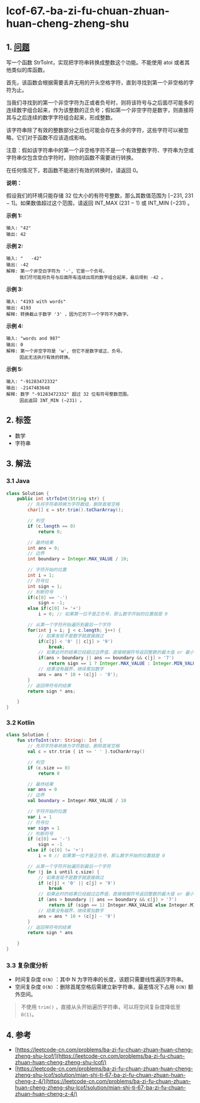 # lcof-67.-ba-zi-fu-chuan-zhuan-huan-cheng-zheng-shu

## 1. [问题](https://leetcode-cn.com/problems/ba-zi-fu-chuan-zhuan-huan-cheng-zheng-shu-lcof/)

写一个函数 StrToInt，实现把字符串转换成整数这个功能。不能使用 atoi 或者其他类似的库函数。

首先，该函数会根据需要丢弃无用的开头空格字符，直到寻找到第一个非空格的字符为止。

当我们寻找到的第一个非空字符为正或者负号时，则将该符号与之后面尽可能多的连续数字组合起来，作为该整数的正负号；假如第一个非空字符是数字，则直接将其与之后连续的数字字符组合起来，形成整数。

该字符串除了有效的整数部分之后也可能会存在多余的字符，这些字符可以被忽略，它们对于函数不应该造成影响。

注意：假如该字符串中的第一个非空格字符不是一个有效整数字符、字符串为空或字符串仅包含空白字符时，则你的函数不需要进行转换。

在任何情况下，若函数不能进行有效的转换时，请返回 0。

**说明：**

假设我们的环境只能存储 32 位大小的有符号整数，那么其数值范围为 \[−231, 231 − 1\]。如果数值超过这个范围，请返回 INT\_MAX \(231 − 1\) 或 INT\_MIN \(−231\) 。

**示例 1:**

```text
输入: "42"
输出: 42
```

**示例 2:**

```text
输入: "   -42"
输出: -42
解释: 第一个非空白字符为 '-', 它是一个负号。
     我们尽可能将负号与后面所有连续出现的数字组合起来，最后得到 -42 。
```

**示例 3:**

```text
输入: "4193 with words"
输出: 4193
解释: 转换截止于数字 '3' ，因为它的下一个字符不为数字。
```

**示例 4:**

```text
输入: "words and 987"
输出: 0
解释: 第一个非空字符是 'w', 但它不是数字或正、负号。
     因此无法执行有效的转换。
```

**示例 5:**

```text
输入: "-91283472332"
输出: -2147483648
解释: 数字 "-91283472332" 超过 32 位有符号整数范围。 
     因此返回 INT_MIN (−231) 。
```

## 2. 标签

* 数学
* 字符串

## 3. 解法

### 3.1 Java

```java
class Solution {
    public int strToInt(String str) {
        // 先将字符串转换为字符数组，删除首尾空格
        char[] c = str.trim().toCharArray();

        // 判空
        if (c.length == 0)
            return 0;

        // 最终结果
        int ans = 0;
        // 边界
        int boundary = Integer.MAX_VALUE / 10;

        // 字符开始的位置
        int i = 1;
        // 符号位
        int sign = 1;
        // 判断符号
        if(c[0] == '-') 
            sign = -1;
        else if(c[0] != '+') 
            i = 0; // 如果第一位不是正负号，那么数字开始的位置就是 0

        // 从第一个字符开始遍历到最后一个字符
        for(int j = i; j < c.length; j++) {
            // 如果发现不是数字就直接跳过
            if(c[j] < '0' || c[j] > '9') 
                break;
            // 如果此时的结果已经超过边界值，直接根据符号返回整数的最大值 or 最小值
            if(ans > boundary || ans == boundary && c[j] > '7') 
                return sign == 1 ? Integer.MAX_VALUE : Integer.MIN_VALUE;
            // 结果没有越界，继续累加数字
            ans = ans * 10 + (c[j] - '0');
        }
        // 返回带符号的结果
        return sign * ans;

    }
}
```

### 3.2 Kotlin

```kotlin
class Solution {
    fun strToInt(str: String): Int {
        // 先将字符串转换为字符数组，删除首尾空格
        val c = str.trim { it <= ' ' }.toCharArray()

        // 判空
        if (c.size == 0)
            return 0

        // 最终结果
        var ans = 0
        // 边界
        val boundary = Integer.MAX_VALUE / 10

        // 字符开始的位置
        var i = 1
        // 符号位
        var sign = 1
        // 判断符号
        if (c[0] == '-')
            sign = -1
        else if (c[0] != '+')
            i = 0 // 如果第一位不是正负号，那么数字开始的位置就是 0

        // 从第一个字符开始遍历到最后一个字符
        for (j in i until c.size) {
            // 如果发现不是数字就直接跳过
            if (c[j] < '0' || c[j] > '9')
                break
            // 如果此时的结果已经超过边界值，直接根据符号返回整数的最大值 or 最小值
            if (ans > boundary || ans == boundary && c[j] > '7')
                return if (sign == 1) Integer.MAX_VALUE else Integer.MIN_VALUE
            // 结果没有越界，继续累加数字
            ans = ans * 10 + (c[j] - '0')
        }
        // 返回带符号的结果
        return sign * ans

    }
}
```

### 3.3 复杂度分析

* 时间复杂度 `O(N)` ：其中 N 为字符串的长度，该题只需要线性遍历字符串。
* 空间复杂度 `O(N)` ：删除首尾空格后需建立新字符串，最差情况下占用 `O(N)` 额外空间。

> 不使用 `trim()` ，直接从头开始遍历字符串，可以将空间复杂度降低至 `O(1)`。

## 4. 参考

* [https://leetcode-cn.com/problems/ba-zi-fu-chuan-zhuan-huan-cheng-zheng-shu-lcof/](https://leetcode-cn.com/problems/ba-zi-fu-chuan-zhuan-huan-cheng-zheng-shu-lcof/)
* [https://leetcode-cn.com/problems/ba-zi-fu-chuan-zhuan-huan-cheng-zheng-shu-lcof/solution/mian-shi-ti-67-ba-zi-fu-chuan-zhuan-huan-cheng-z-4/](https://leetcode-cn.com/problems/ba-zi-fu-chuan-zhuan-huan-cheng-zheng-shu-lcof/solution/mian-shi-ti-67-ba-zi-fu-chuan-zhuan-huan-cheng-z-4/)

